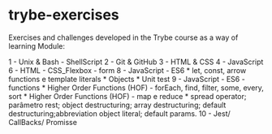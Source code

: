# trybe-exercises
Exercises and challenges developed in the Trybe course as a way of learning
Module:

1 - Unix & Bash - ShellScript
2 - Git & GitHub
3 - HTML & CSS
4 - JavaScript
6 - HTML - CSS_Flexbox - form
8 - JavaScript - ES6
    * let, const, arrow functions e template literals
    * Objects
    * Unit test
9 - JavaScript - ES6 - functions 
    * Higher Order Functions (HOF) - forEach, find, filter, some, every, sort
    * Higher Order Functions (HOF) - map e reduce
    * spread operator; parâmetro rest; object destructuring; array destructuring; default destructuring;abbreviation object literal; default params.
10 - Jest/ CallBacks/ Promisse
